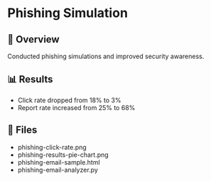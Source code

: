 # Phishing Simulation

## 📜 Overview
Conducted phishing simulations and improved security awareness.

## 📊 Results
- Click rate dropped from 18% to 3%
- Report rate increased from 25% to 68%

## 📂 Files
- phishing-click-rate.png
- phishing-results-pie-chart.png
- phishing-email-sample.html
- phishing-email-analyzer.py
